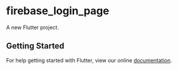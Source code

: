 # firebase_login_page

A new Flutter project.

## Getting Started

For help getting started with Flutter, view our online
[documentation](https://flutter.io/).
